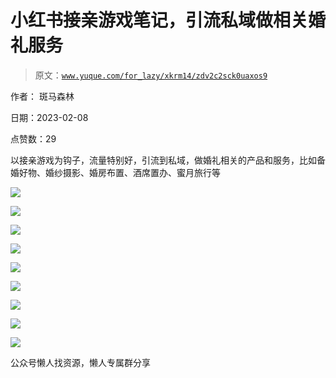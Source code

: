 # 小红书接亲游戏笔记，引流私域做相关婚礼服务

> 原文：[`www.yuque.com/for_lazy/xkrm14/zdv2c2sck0uaxos9`](https://www.yuque.com/for_lazy/xkrm14/zdv2c2sck0uaxos9)



作者： 斑马森林



日期：2023-02-08



点赞数：29

<ne-hole id="ud771b36b" data-lake-id="ud771b36b"><ne-card data-card-name="hr" data-card-type="block" id="IPCaI" data-event-boundary="card">

以接亲游戏为钩子，流量特别好，引流到私域，做婚礼相关的产品和服务，比如备婚好物、婚纱摄影、婚房布置、酒席置办、蜜月旅行等



<ne-card data-card-name="image" data-card-type="inline" id="ze2x7" data-event-boundary="card">![](img/366e2c9722a0226ab28241721e42b6a3.png)</ne-card>



<ne-card data-card-name="image" data-card-type="inline" id="HTPLF" data-event-boundary="card">![](img/dacc2d03fa699d679833f338049bde44.png)</ne-card>



<ne-card data-card-name="image" data-card-type="inline" id="IrdI6" data-event-boundary="card">![](img/f314670bcddf85dd57dde61b0541639a.png)</ne-card>



<ne-card data-card-name="image" data-card-type="inline" id="edPOK" data-event-boundary="card">![](img/271f2b03625ba3cb1c3a3fc40dc65c65.png)</ne-card>



<ne-card data-card-name="image" data-card-type="inline" id="naJJP" data-event-boundary="card">![](img/8938fcd722d314a06354b1da61cedb9e.png)</ne-card>



<ne-card data-card-name="image" data-card-type="inline" id="ESdkX" data-event-boundary="card">![](img/e9a92cc967f5783ee4c68412a1aad99e.png)</ne-card>



<ne-card data-card-name="image" data-card-type="inline" id="UBoLy" data-event-boundary="card">![](img/7857916bb4e65bfccf1d73f802b7ae15.png)</ne-card>



<ne-card data-card-name="image" data-card-type="inline" id="k9CMC" data-event-boundary="card">![](img/3da3ff92e86b74786478713181663e16.png)</ne-card>



<ne-card data-card-name="image" data-card-type="inline" id="yiX26" data-event-boundary="card">![](img/8689610d4c00c949f5e0c33ceefc6873.png)</ne-card>

<ne-hole id="ud5e344bf" data-lake-id="ud5e344bf"><ne-card data-card-name="hr" data-card-type="block" id="QJJFb" data-event-boundary="card">

公众号懒人找资源，懒人专属群分享

</ne-card></ne-hole></ne-card></ne-hole>
